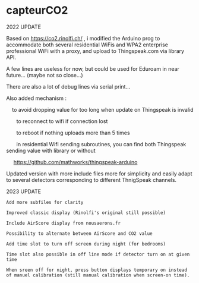 # capteurCO2

2022 UPDATE
 
Based on https://co2.rinolfi.ch/ , i modified the Arduino prog to accommodate both several residential WiFis and WPA2 enterprise professional WiFi with a proxy, and upload to Thingspeak.com via library API.


A few lines are useless for now, but could be used for Eduroam in near future... (maybe not so close...)


There are also a lot of debug lines via serial print...


Also added mechanism :


    to avoid dropping value for too long when update on Thingspeak is invalid

  
    to reconnect to wifi if connection lost

  
    to reboot if nothing uploads more than 5 times

  
    in residential Wifi sending subroutines, you can find both Thingspeak sending value with library or without

    
https://github.com/mathworks/thingspeak-arduino

Updated version with more include files more for simplicity and easily adapt to several detectors corresponding to different ThnigSpeak channels.

2023 UPDATE

	Add more subfiles for clarity

	Improved classic display (Rinolfi's original still possible)

	Include AirScore display from nousaerons.fr

	Possibility to alternate between AirScore and CO2 value

	Add time slot to turn off screen during night (for bedrooms)

	Time slot also possible in off line mode if detector turn on at given time

	When sreen off for night, press button displays temporary on instead of manuel calibration (still manual calibration when screen-on time).






